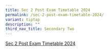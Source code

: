 ```yaml
---
title: Sec 2 Post Exam Timetable 2024
permalink: /sec-2-post-exam-timetable-2024/
variant: tiptap
description: ""
third_nav_title: Secondary Two
---
```

<p><a href="/files/Post Exam TT 2024/Post_Exam_TT_Sec2.pdf" rel="noopener nofollow" target="_blank">Sec 2 Post Exam Timetable 2024</a>
</p>